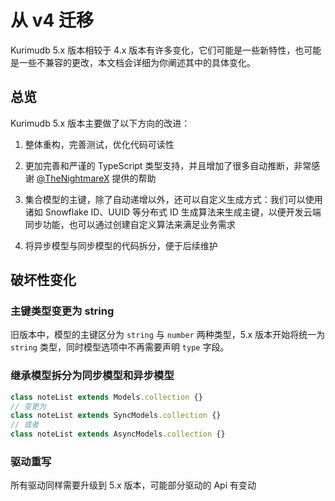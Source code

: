 <!-- # Migrate from Version 4

Compared with the 4.x version, Kurimudb 5.x has many changes. They may be some new features or some incompatible changes. This document will elaborate on the specific changes for you.

## General

Kurimudb 5.x version mainly made some following improvements:

1. Overall refactoring, perfect testing, optimize code readability;

2. More complete and rigorous TypeScript type support, and added a lot of automatic inference, thank you very much for the help provided by [@TheNightmareX](https://github.com/TheNightmareX)

3. In addition to auto-increment, the primary key of the collection model can also be customized now. We can use distributed ID generation algorithms such as Snowflake ID and UUID to generate the primary key to develop cloud synchronization functions. We can also create a custom algorithm to satisfy Business needs.

4. To be continued...

## Discruptive Changes

### Change the Primary Key Type to String

In the old version, the primary key of the model is divided into two types: `string` and `number`. -->

# 从 v4 迁移

Kurimudb 5.x 版本相较于 4.x 版本有许多变化，它们可能是一些新特性，也可能是一些不兼容的更改，本文档会详细为你阐述其中的具体变化。

## 总览

Kurimudb 5.x 版本主要做了以下方向的改进：

1. 整体重构，完善测试，优化代码可读性

2. 更加完善和严谨的 TypeScript 类型支持，并且增加了很多自动推断，非常感谢 [@TheNightmareX](https://github.com/TheNightmareX) 提供的帮助

3. 集合模型的主键，除了自动递增以外，还可以自定义生成方式：我们可以使用诸如 Snowflake ID、UUID 等分布式 ID 生成算法来生成主键，以便开发云端同步功能，也可以通过创建自定义算法来满足业务需求

4. 将异步模型与同步模型的代码拆分，便于后续维护

## 破坏性变化

### 主键类型变更为 string

旧版本中，模型的主键区分为 `string` 与 `number` 两种类型，5.x 版本开始将统一为 `string` 类型，同时模型选项中不再需要声明 `type` 字段。

### 继承模型拆分为同步模型和异步模型

```js
class noteList extends Models.collection {}
// 变更为
class noteList extends SyncModels.collection {}
// 或者
class noteList extends AsyncModels.collection {}
```

### 驱动重写

所有驱动同样需要升级到 5.x 版本，可能部分驱动的 Api 有变动
